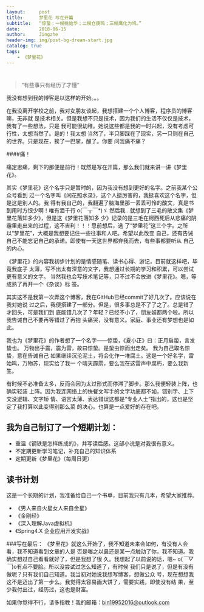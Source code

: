 ```yaml
---
layout:     post
title:      梦里花 写在开篇
subtitle:   “惊蛰：一候桃始华；二候仓庚鸣；三候鹰化为鸠。”
date:       2018-06-15
author:     Jingzhe
header-img: img/post-bg-dream-start.jpg
catalog: true
tags:
    - 《梦里花》
---
```


#

>“有些事只有经历了才懂”


我没有想到我的博客是以这样的开始。。。

在我没离开学校之前，我对女朋友谈起，我想搭建一个个人博客，程序员的博客嘛，无非就
是技术相关。但是我想不只是技术，因为我们的生活不仅仅是技术，我有了一些想法，只是
我可能很幼稚。她说这些都是我的一时兴起，没有考虑可行性，太想当然了。是的！我太想
当然了，半只脚踩在了现实，另一只则在自己的世界。只是现在，挨了一巴掌，醒了。你要
问我痛不痛？

####痛！

痛定思痛，剩下的那便是前行！既然是写在开篇，那么我们就来讲一讲《梦里花》。

其实《梦里花》这个名字只是暂时的，因为我没有想到更好的名字。之前我某个公众号看到
过一个名字叫《闲花照水录》，这个人挺厉害的，我挺喜欢这个名字，但是这是别人的。我
得有我自己的，我翻遍了脑海里那一丢丢可怜的酸文，真是书到用时方恨少啊！唯有泪千行
o(￣┰￣*)ゞ 然后我...就想到了三毛的散文集《梦里花落知多少》，但是这《梦里花落知多
少》记录的是三毛在柯西死后从悲痛的阴霾里走出来的过程，这不吉利！！！思前想后，选
了“梦里花”这三个字。之所以“梦里花”，大概是我想要记住一些往事和人吧。希望以此改变
自己，还有告诫自己不能忘记自己的承诺。即使有一天这世界都弃我而去，有些事都要听从
自己的内心。

《梦里花》的内容我初步计划的是情感随笔、读书心得、游记，目前就这样吧，毕竟我底子
太薄，写不出太有深意的文字，我想通过长期的学习和积累，可以尝试更有意义的文字。
当然我也会写技术笔记等，只不过不会放进《梦里花》。嗯，等成熟了再开一个《杂谈》标
签。

其实这不是我第一次弄这个博客，我在GitHub已经commit了好几次了。应该说在我对她说
过之后，我便搭建了一部分。但是，很多事总是不了了之了。总是错了才回头，可是我们到
底能错几次了？年轻？已经不小了，朋友娃都两个啦。所以我告诫自己不要再等错过了再抱
头痛哭，没有意义。家庭、事业还有梦想也是如此。

我也为《梦里花》的作者想了一个名字——惊蛰，《夏小正》曰：正月启蛰，言发蛰也。
万物出乎震，震为雷，故曰惊蛰。是蛰虫惊而出走矣。 我为自己取名惊蛰，意在告诫自己
如果继续沉沦泥土，将会化作一堆腐土。这是一个好名字，雷始鸣，万物苏，现实给了我一
个晴天霹雳，要么我在这雷声中腐朽，要么我新生。

有时候不必准备太多，反而会因为太过形式而停滞了脚步。那么我便轻装上阵，也确实轻装
上阵。因为我连网络上的快餐文写手的文字功底都不如，错别字、上下文没逻辑、文字矫
情、语言太薄、表达错误这都是“专业人士”指出的，这也是坚定了我打算以此变得别那么菜
的决心。也算是一点爱好的存在吧。

我为自己制订了一个短期计划：
---
* 重温《钢铁是怎样练成的》，并写读后感。这部小说是对我很有意义。
* 不定期更新学习笔记，补充自己的知识体系
* 定期更新《梦里花》（每周日更）

读书计划
---
这是一个长期的计划，我准备给自己一个书单，目前我只有几本，希望大家推荐。

* 《男人来自火星女人来自金星》
* 《金刚经》
* 《深入理解Java虚拟机》
* 《Spring4.X 企业应用开发实战》

###写在最后：
《梦里花》就这么开始了，我不知道未来会如何，有没有人会看，我不知道看到文章的人是
否是嗤之以鼻还是某一点触动了你，我不知道。我确实想过自己看看就好了，但是我想了很
久。我想起了以前说的话，嗯~ o(*￣▽￣*)o有点不要脸。所以没尝试过怎么知道了，有时候
我们只是说了，但是有没有做呢？只有我们自己知道。我当初对她说我想写博客，想做公众
号，现在想想我这不是迈出了第一步么。我觉得太容易画大饼了，需要实践，即使没有结
果，至少我付出过，经历过，这也是财富。

如果你觉得不行，请多指教！我的邮箱：bin19952016@outlook.com